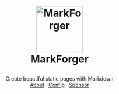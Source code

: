 <h1>
<p align="center">
  <img src="/app/templates/images/logo-dark.png" alt="MarkForger" width="128">
  <br>MarkForger
</h1>
  <p align="center">
    Create beautiful static pages with Markdown
    <br />
    <a href="#about">About</a>
    ·
    <a href="https://markforger.pinnlabs.online/docs/config">Config</a>
    ·
    <a href="https://pinnlabs.online/sponsors">Sponsor</a>
  </p>
</p>
